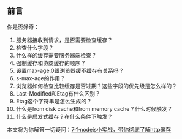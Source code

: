 ## 前言
你是否好奇：
1. 服务器接收到请求，是否需要检查缓存？
2. 检查什么字段？
3. 什么样的缓存需要服务器端检查？
4. 强制缓存和协商缓存的顺序？
5. 设置max-age:0跟浏览器缓不缓存有关系吗？
6. s-max-age的作用？
7. 浏览器如何检查比较缓存是否过期？这些字段的优先级是怎么样的？
8. Last-Modified和Etag有什么区别？
9. Etag这个字符串是怎么生成的？
10. 什么是from disk cache和from memory cache？什么时候触发？
11. 什么是启发式缓存？在什么条件下触发？

本文将为你解答一切疑问：[7个nodejs小实战，带你彻底了解http缓存](https://juejin.cn/post/6963250336920240158)